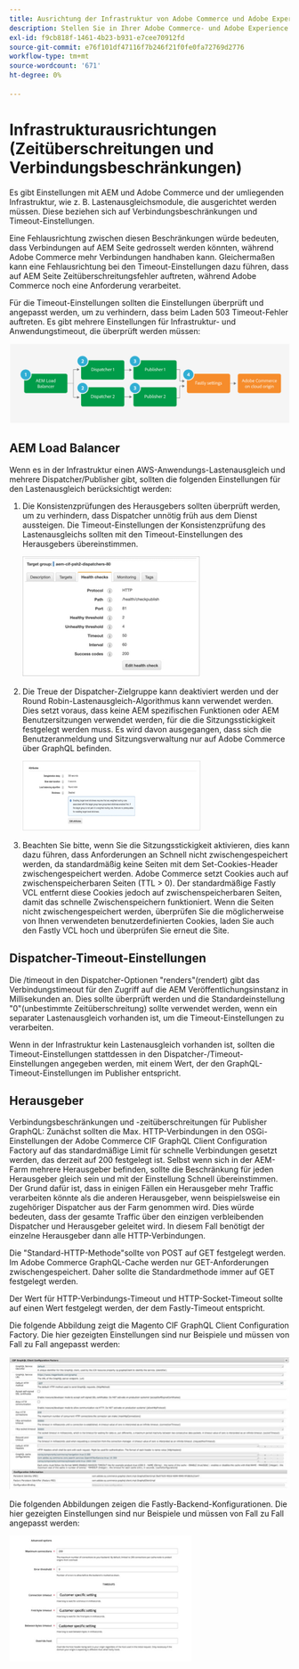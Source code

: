 ```yaml
---
title: Ausrichtung der Infrastruktur von Adobe Commerce und Adobe Experience Manager
description: Stellen Sie in Ihrer Adobe Commerce- und Adobe Experience Manager-Infrastruktur akzeptable Timeouts und Verbindungsgrenzen ein.
exl-id: f9cb818f-1461-4b23-b931-e7cee70912fd
source-git-commit: e76f101df47116f7b246f21f0fe0fa72769d2776
workflow-type: tm+mt
source-wordcount: '671'
ht-degree: 0%

---
```


# Infrastrukturausrichtungen (Zeitüberschreitungen und Verbindungsbeschränkungen)

Es gibt Einstellungen mit AEM und Adobe Commerce und der umliegenden Infrastruktur, wie z. B. Lastenausgleichsmodule, die ausgerichtet werden müssen. Diese beziehen sich auf Verbindungsbeschränkungen und Timeout-Einstellungen.

Eine Fehlausrichtung zwischen diesen Beschränkungen würde bedeuten, dass Verbindungen auf AEM Seite gedrosselt werden könnten, während Adobe Commerce mehr Verbindungen handhaben kann. Gleichermaßen kann eine Fehlausrichtung bei den Timeout-Einstellungen dazu führen, dass auf AEM Seite Zeitüberschreitungsfehler auftreten, während Adobe Commerce noch eine Anforderung verarbeitet.

Für die Timeout-Einstellungen sollten die Einstellungen überprüft und angepasst werden, um zu verhindern, dass beim Laden 503 Timeout-Fehler auftreten. Es gibt mehrere Einstellungen für Infrastruktur- und Anwendungstimeout, die überprüft werden müssen:

![Nummeriertes Diagramm, das Timeouts und Verbindungsbeschränkungen für AEM beschreibt](../assets/commerce-at-scale/timeout-settings.svg)

## AEM Load Balancer

Wenn es in der Infrastruktur einen AWS-Anwendungs-Lastenausgleich und mehrere Dispatcher/Publisher gibt, sollten die folgenden Einstellungen für den Lastenausgleich berücksichtigt werden:

1. Die Konsistenzprüfungen des Herausgebers sollten überprüft werden, um zu verhindern, dass Dispatcher unnötig früh aus dem Dienst aussteigen. Die Timeout-Einstellungen der Konsistenzprüfung des Lastenausgleichs sollten mit den Timeout-Einstellungen des Herausgebers übereinstimmen.

   ![Screenshot mit Konsistenzprüfungen AEM Lastenausgleichs](../assets/commerce-at-scale/health-checks.png)

1. Die Treue der Dispatcher-Zielgruppe kann deaktiviert werden und der Round Robin-Lastenausgleich-Algorithmus kann verwendet werden. Dies setzt voraus, dass keine AEM spezifischen Funktionen oder AEM Benutzersitzungen verwendet werden, für die die Sitzungsstickigkeit festgelegt werden muss. Es wird davon ausgegangen, dass sich die Benutzeranmeldung und Sitzungsverwaltung nur auf Adobe Commerce über GraphQL befinden.

   ![Screenshot mit AEM Sitzungs-Stickiness-Attributen](../assets/commerce-at-scale/session-stickiness.png)

1. Beachten Sie bitte, wenn Sie die Sitzungsstickigkeit aktivieren, dies kann dazu führen, dass Anforderungen an Schnell nicht zwischengespeichert werden, da standardmäßig keine Seiten mit dem Set-Cookies-Header zwischengespeichert werden. Adobe Commerce setzt Cookies auch auf zwischenspeicherbaren Seiten (TTL > 0). Der standardmäßige Fastly VCL entfernt diese Cookies jedoch auf zwischenspeicherbaren Seiten, damit das schnelle Zwischenspeichern funktioniert. Wenn die Seiten nicht zwischengespeichert werden, überprüfen Sie die möglicherweise von Ihnen verwendeten benutzerdefinierten Cookies, laden Sie auch den Fastly VCL hoch und überprüfen Sie erneut die Site.

## Dispatcher-Timeout-Einstellungen

Die /timeout in den Dispatcher-Optionen &quot;renders&quot;(rendert) gibt das Verbindungstimeout für den Zugriff auf die AEM Veröffentlichungsinstanz in Millisekunden an. Dies sollte überprüft werden und die Standardeinstellung &quot;0&quot;(unbestimmte Zeitüberschreitung) sollte verwendet werden, wenn ein separater Lastenausgleich vorhanden ist, um die Timeout-Einstellungen zu verarbeiten.

Wenn in der Infrastruktur kein Lastenausgleich vorhanden ist, sollten die Timeout-Einstellungen stattdessen in den Dispatcher-/Timeout-Einstellungen angegeben werden, mit einem Wert, der den GraphQL-Timeout-Einstellungen im Publisher entspricht.

## Herausgeber

Verbindungsbeschränkungen und -zeitüberschreitungen für Publisher GraphQL: Zunächst sollten die Max. HTTP-Verbindungen in den OSGi-Einstellungen der Adobe Commerce CIF GraphQL Client Configuration Factory auf das standardmäßige Limit für schnelle Verbindungen gesetzt werden, das derzeit auf 200 festgelegt ist. Selbst wenn sich in der AEM-Farm mehrere Herausgeber befinden, sollte die Beschränkung für jeden Herausgeber gleich sein und mit der Einstellung Schnell übereinstimmen. Der Grund dafür ist, dass in einigen Fällen ein Herausgeber mehr Traffic verarbeiten könnte als die anderen Herausgeber, wenn beispielsweise ein zugehöriger Dispatcher aus der Farm genommen wird. Dies würde bedeuten, dass der gesamte Traffic über den einzigen verbleibenden Dispatcher und Herausgeber geleitet wird. In diesem Fall benötigt der einzelne Herausgeber dann alle HTTP-Verbindungen.

Die &quot;Standard-HTTP-Methode&quot;sollte von POST auf GET festgelegt werden. Im Adobe Commerce GraphQL-Cache werden nur GET-Anforderungen zwischengespeichert. Daher sollte die Standardmethode immer auf GET festgelegt werden.

Der Wert für HTTP-Verbindungs-Timeout und HTTP-Socket-Timeout sollte auf einen Wert festgelegt werden, der dem Fastly-Timeout entspricht.

Die folgende Abbildung zeigt die Magento CIF GraphQL Client Configuration Factory. Die hier gezeigten Einstellungen sind nur Beispiele und müssen von Fall zu Fall angepasst werden:

![Screenshot der Konfigurationseinstellungen des Commerce-Integrationsframework](../assets/commerce-at-scale/cif-config.png)

Die folgenden Abbildungen zeigen die Fastly-Backend-Konfigurationen. Die hier gezeigten Einstellungen sind nur Beispiele und müssen von Fall zu Fall angepasst werden:

![Screenshot der Commerce Admin-Konfigurationseinstellungen für Fastly](../assets/commerce-at-scale/cif-config-advanced.png)
